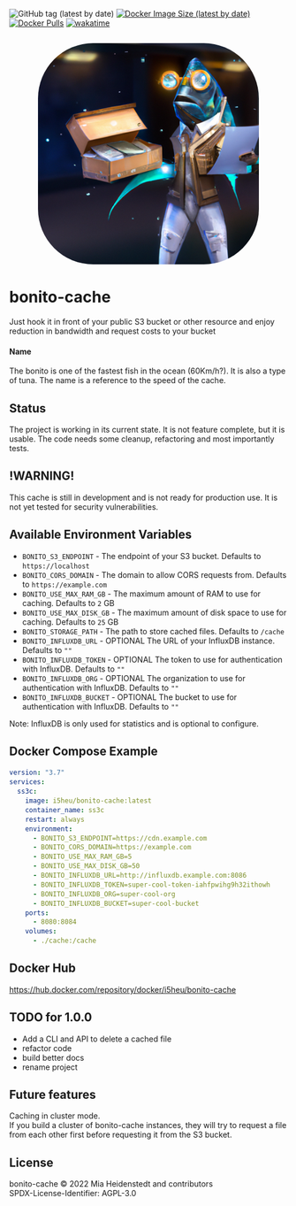 ![GitHub tag (latest by date)](https://img.shields.io/github/v/tag/i5heu/bonito-cache)
[![Docker Image Size (latest by date)](https://img.shields.io/docker/image-size/i5heu/bonito-cache)](https://hub.docker.com/repository/docker/i5heu/bonito-cache)
[![Docker Pulls](https://img.shields.io/docker/pulls/i5heu/bonito-cache)](https://hub.docker.com/repository/docker/i5heu/bonito-cache)
[![wakatime](https://wakatime.com/badge/github/i5heu/bonito-cache.svg)](https://wakatime.com/badge/github/i5heu/bonito-cache)

<p align="center" style="margin: 2em;">
  <img style="border-radius: 25%;" height="400" alt="Logo of a humanoid fish holding notes and a note box" src="./media/logo_small.png">
</p>


# bonito-cache
Just hook it in front of your public S3 bucket or other resource and enjoy reduction in bandwidth and request costs to your bucket

#### Name
The bonito is one of the fastest fish in the ocean (60Km/h?). It is also a type of tuna. The name is a reference to the speed of the cache.

## Status
The project is working in its current state. It is not feature complete, but it is usable.
The code needs some cleanup, refactoring and most importantly tests.

## !WARNING!
This cache is still in development and is not ready for production use. It is not yet tested for security vulnerabilities.

## Available Environment Variables
* `BONITO_S3_ENDPOINT` - The endpoint of your S3 bucket. Defaults to `https://localhost`
* `BONITO_CORS_DOMAIN` - The domain to allow CORS requests from. Defaults to `https://example.com`
* `BONITO_USE_MAX_RAM_GB` - The maximum amount of RAM to use for caching. Defaults to `2` GB
* `BONITO_USE_MAX_DISK_GB` - The maximum amount of disk space to use for caching. Defaults to `25` GB
* `BONITO_STORAGE_PATH` - The path to store cached files. Defaults to `/cache`
* `BONITO_INFLUXDB_URL` - OPTIONAL The URL of your InfluxDB instance. Defaults to `""`
* `BONITO_INFLUXDB_TOKEN` - OPTIONAL The token to use for authentication with InfluxDB. Defaults to `""`
* `BONITO_INFLUXDB_ORG` - OPTIONAL The organization to use for authentication with InfluxDB. Defaults to `""`
* `BONITO_INFLUXDB_BUCKET` - OPTIONAL The bucket to use for authentication with InfluxDB. Defaults to `""`

Note: InfluxDB is only used for statistics and is optional to configure.

## Docker Compose Example
```yaml
version: "3.7"
services:
  ss3c:
    image: i5heu/bonito-cache:latest
    container_name: ss3c
    restart: always
    environment:
      - BONITO_S3_ENDPOINT=https://cdn.example.com
      - BONITO_CORS_DOMAIN=https://example.com
      - BONITO_USE_MAX_RAM_GB=5
      - BONITO_USE_MAX_DISK_GB=50
      - BONITO_INFLUXDB_URL=http://influxdb.example.com:8086
      - BONITO_INFLUXDB_TOKEN=super-cool-token-iahfpwihg9h32ithowh
      - BONITO_INFLUXDB_ORG=super-cool-org
      - BONITO_INFLUXDB_BUCKET=super-cool-bucket
    ports:
      - 8080:8084
    volumes:
      - ./cache:/cache
```

## Docker Hub
https://hub.docker.com/repository/docker/i5heu/bonito-cache

## TODO for 1.0.0
- Add a CLI and API to delete a cached file
- refactor code
- build better docs
- rename project

## Future features 

Caching in cluster mode.  
If you build a cluster of bonito-cache instances, they will try to request a file from each other first before requesting it from the S3 bucket.  

## License
bonito-cache © 2022 Mia Heidenstedt and contributors   
SPDX-License-Identifier: AGPL-3.0  
